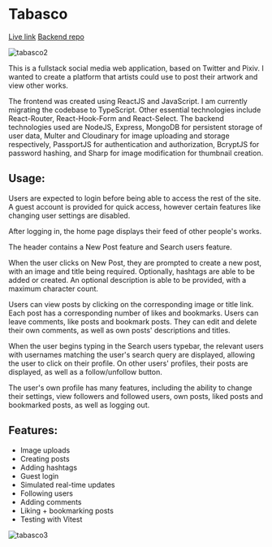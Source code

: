 # Tabasco

[Live link](https://tabasco.netlify.app/)
[Backend repo](https://github.com/jasonHYLam/Odinbook-Server/tree/main)

![tabasco2](https://github.com/user-attachments/assets/8e2178ee-9f8a-4aa7-b1f8-83ea8aff15d9)

This is a fullstack social media web application, based on Twitter and Pixiv. I wanted to create a platform that artists could use to post their artwork and view other works.

The frontend was created using ReactJS and JavaScript. I am currently migrating the codebase to TypeScript. Other essential technologies include React-Router, React-Hook-Form and React-Select. The backend technologies used are NodeJS, Express, MongoDB for persistent storage of user data, Multer and Cloudinary for image uploading and storage respectively, PassportJS for authentication and authorization, BcryptJS for password hashing, and Sharp for image modification for thumbnail creation.

## Usage:

Users are expected to login before being able to access the rest of the site. A guest account is provided for quick access, however certain features like changing user settings are disabled.

After logging in, the home page displays their feed of other people's works.

The header contains a New Post feature and Search users feature.

When the user clicks on New Post, they are prompted to create a new post, with an image and title being required. Optionally, hashtags are able to be added or created. An optional description is able to be provided, with a maximum character count.

Users can view posts by clicking on the corresponding image or title link. Each post has a corresponding number of likes and bookmarks. Users can leave comments, like posts and bookmark posts. They can edit and delete their own comments, as well as own posts' descriptions and titles.

When the user begins typing in the Search users typebar, the relevant users with usernames matching the user's search query are displayed, allowing the user to click on their profile. On other users' profiles, their posts are displayed, as well as a follow/unfollow button.

The user's own profile has many features, including the ability to change their settings, view followers and followed users, own posts, liked posts and bookmarked posts, as well as logging out.

## Features:

- Image uploads
- Creating posts
- Adding hashtags
- Guest login
- Simulated real-time updates
- Following users
- Adding comments
- Liking + bookmarking posts
- Testing with Vitest

![tabasco3](https://github.com/user-attachments/assets/8f3e1699-b907-45b2-9c2c-d4fa21f3bf9e)
